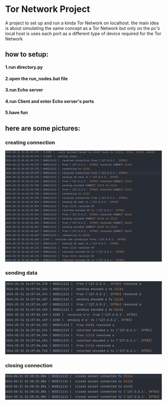 # Tor Network Project

A project to set up and run a kinda Tor Network on localhost.
the main idea is about simulating the same concept as a Tor Network but only on the pc's local host 
is uses each port as a different type of device required for the Tor Network

## how to setup:
#### 1.run directory.py 
#### 2.open the run_nodes.bat file
#### 3.run Echo server
#### 4.run Client and enter Echo server's ports
#### 5.have fun



## here are some pictures:

### creating connection 
![creating connection](screenshot/connection.png)


### sending data 
![creating connection](screenshot/send.png)


### closing connection 
![closing connection](screenshot/closing.png)







